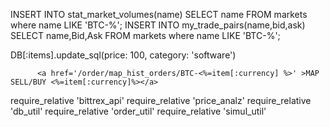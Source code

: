 INSERT INTO stat_market_volumes(name) SELECT name FROM markets where name LIKE 'BTC-%';
INSERT INTO my_trade_pairs(name,bid,ask) SELECT name,Bid,Ask FROM markets where name LIKE 'BTC-%';

DB[:items].update_sql(price: 100, category: 'software')

          <a href='/order/map_hist_orders/BTC-<%=item[:currency] %>' >MAP SELL/BUY <%=item[:currency]%></a>

require_relative 'bittrex_api'
require_relative 'price_analz'
require_relative 'db_util'
require_relative 'order_util'
require_relative 'simul_util'
